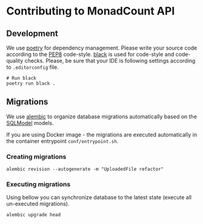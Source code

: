 # Contributing to MonadCount API

## Development

We use [poetry](https://python-poetry.org/) for dependency management. Please write your source code according to the
[PEP8](https://www.python.org/dev/peps/pep-0008/) code-style. [black](https://github.com/psf/black) is used for
code-style and code-quality checks. Please, be sure that your IDE is following settings according to `.editorconfig`
file.

```shell script
# Run black
poetry run black .
```

## Migrations

We use [alembic](https://alembic.sqlalchemy.org/en/latest/) to organize database migrations automatically based on
the [SQLModel](https://sqlmodel.tiangolo.com/) models.

If you are using Docker image - the migrations are executed automatically in the container entrypoint
`conf/entrypoint.sh`.

### Creating migrations

```shell
alembic revision --autogenerate -m "UploadedFile refactor"
```

### Executing migrations

Using bellow you can synchronize database to the latest state (execute all un-executed migrations).

```shell
alembic upgrade head
```
